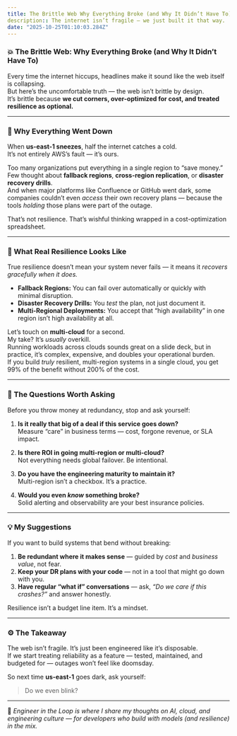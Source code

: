 ```yaml
---
title: The Brittle Web Why Everything Broke (and Why It Didn’t Have To)
description:: The internet isn’t fragile — we just built it that way.
date: "2025-10-25T01:10:03.284Z"
---
```


### 💥 The Brittle Web: Why Everything Broke (and Why It Didn’t Have To)

Every time the internet hiccups, headlines make it sound like the web itself is collapsing.  
But here’s the uncomfortable truth — the web isn’t brittle by design.  
It’s brittle because **we cut corners, over-optimized for cost, and treated resilience as optional.**

---

### 🧨 Why Everything Went Down

When **us-east-1 sneezes**, half the internet catches a cold.  
It’s not entirely AWS’s fault — it’s ours.

Too many organizations put everything in a single region to “save money.”  
Few thought about **fallback regions**, **cross-region replication**, or **disaster recovery drills**.  
And when major platforms like Confluence or GitHub went dark, some companies couldn’t even *access* their own recovery plans — because the tools *holding* those plans were part of the outage.

That’s not resilience. That’s wishful thinking wrapped in a cost-optimization spreadsheet.

---

### 🧭 What Real Resilience Looks Like

True resilience doesn’t mean your system never fails — it means it *recovers gracefully when it does.*

- **Fallback Regions:** You can fail over automatically or quickly with minimal disruption.  
- **Disaster Recovery Drills:** You *test* the plan, not just document it.  
- **Multi-Regional Deployments:** You accept that “high availability” in one region isn’t high availability at all.  

Let’s touch on **multi-cloud** for a second.  
My take? It’s *usually* overkill.  
Running workloads across clouds sounds great on a slide deck, but in practice, it’s complex, expensive, and doubles your operational burden.  
If you build *truly* resilient, multi-region systems in a single cloud, you get 99% of the benefit without 200% of the cost.

---

### 💭 The Questions Worth Asking

Before you throw money at redundancy, stop and ask yourself:

1. **Is it really that big of a deal if this service goes down?**  
   Measure “care” in business terms — cost, forgone revenue, or SLA impact.  

2. **Is there ROI in going multi-region or multi-cloud?**  
   Not everything needs global failover. Be intentional.  

3. **Do you have the engineering maturity to maintain it?**  
   Multi-region isn’t a checkbox. It’s a practice.  

4. **Would you even *know* something broke?**  
   Solid alerting and observability are your best insurance policies.  

---

### 💡 My Suggestions

If you want to build systems that bend without breaking:

1. **Be redundant where it makes sense** — guided by *cost* and *business value*, not fear.  
2. **Keep your DR plans with your code** — not in a tool that might go down with you.  
3. **Have regular “what if” conversations** — ask, *“Do we care if this crashes?”* and answer honestly.

Resilience isn’t a budget line item. It’s a mindset.

---

### ⚙️ The Takeaway

The web isn’t fragile. It’s just been engineered like it’s disposable.  
If we start treating reliability as a feature — tested, maintained, and budgeted for — outages won’t feel like doomsday.  

So next time **us-east-1** goes dark, ask yourself:

> Do we even blink?

---

🧩 _Engineer in the Loop is where I share my thoughts on AI, cloud, and engineering culture — for developers who build with models (and resilience) in the mix._